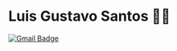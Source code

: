 

<!--
**gustavoluisti/gustavoluisti** is a ✨ _special_ ✨ repository because its `README.md` (this file) appears on your GitHub profile.

Here are some ideas to get you started:

- 🔭 I’m currently working on ...
- 🌱 I’m currently learning ...
- 👯 I’m looking to collaborate on ...
- 🤔 I’m looking for help with ...
- 💬 Ask me about ...
- 📫 How to reach me: ...
- 😄 Pronouns: ...
- ⚡ Fun fact: ...
-->

# Luis Gustavo Santos :man_technologist:

[![Gmail Badge](https://img.shields.io/badge/-spartatecnologia@gmail.com-6633cc?style=flat-square&logo=Gmail&logoColor=white&link=mailto:spartatecnologia@gmail.com)](mailto:spartatecnologia@gmail.com)
